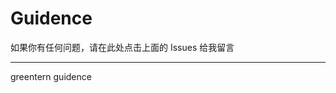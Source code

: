 # Guidence




如果你有任何问题，请在此处点击上面的 Issues 给我留言












----------------------------------

greentern guidence
